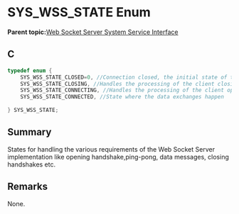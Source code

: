 # SYS\_WSS\_STATE Enum

**Parent topic:**[Web Socket Server System Service Interface](GUID-9DCBB817-ECC8-46C6-954B-F6B0D8F5C0BC.md)

## C

```c
typedef enum {
    SYS_WSS_STATE_CLOSED=0, //Connection closed, the initial state of the service
    SYS_WSS_STATE_CLOSING, //Handles the processing of the client closing handshake
    SYS_WSS_STATE_CONNECTING, //Handles the processing of the client opening handshake
    SYS_WSS_STATE_CONNECTED, //State where the data exchanges happen
    
} SYS_WSS_STATE;

```

## Summary

States for handling the various requirements of the Web Socket Server implementation like opening handshake,ping-pong, data messages, closing handshakes etc.

## Remarks

None.

